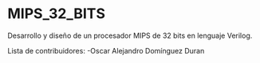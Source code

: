 # MIPS_32_BITS
Desarrollo y diseño de un procesador MIPS de 32 bits en lenguaje Verilog.

Lista de contribuidores:
	-Oscar Alejandro Domínguez Duran
